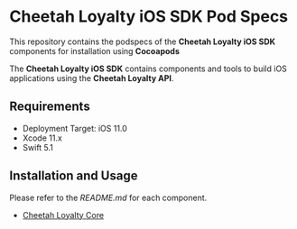 # Cheetah Loyalty iOS SDK Pod Specs

This repository contains the podspecs of the **Cheetah Loyalty iOS SDK** components for installation using **Cocoapods**

The **Cheetah Loyalty iOS SDK** contains components and tools to build iOS applications using the **Cheetah Loyalty API**.

## Requirements
* Deployment Target: iOS 11.0
* Xcode 11.x
* Swift 5.1

## Installation and Usage

Please refer to the *README.md* for each component.

* [Cheetah Loyalty Core]

[Cheetah Loyalty Core]: https://github.com/LoyalSphere/cheetah-loyalty-ios-sdk-releases/blob/master/CheetahLoyaltyCore/README.md